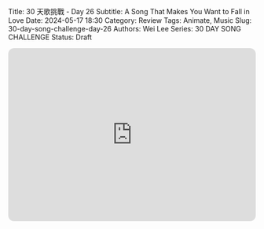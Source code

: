 Title: 30 天歌挑戰 - Day 26
Subtitle: A Song That Makes You Want to Fall in Love
Date: 2024-05-17 18:30
Category: Review
Tags: Animate, Music
Slug: 30-day-song-challenge-day-26
Authors: Wei Lee
Series: 30 DAY SONG CHALLENGE
Status: Draft

<!--more-->

<iframe style="border-radius:12px" src="https://open.spotify.com/embed/track/4ORzuXhQcJAtWaefOdns9P?utm_source=generator" width="100%" height="352" frameBorder="0" allowfullscreen="" allow="autoplay; clipboard-write; encrypted-media; fullscreen; picture-in-picture" loading="lazy"></iframe>
